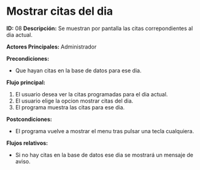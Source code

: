 # Mostrar citas del dia

**ID:** 08	**Descripción:** Se muestran por pantalla las citas correpondientes al dia actual.

**Actores Principales:** Administrador

**Precondiciones:**
* Que hayan citas en la base de datos para ese dia.
	

**Flujo principal:**
1. El usuario desea ver la citas programadas para el dia actual.
2. El usuario elige la opcion mostrar citas del dia.
3. El programa muestra las citas para ese dia.

**Postcondiciones:**
* El programa vuelve a mostrar el menu tras pulsar una tecla cualquiera.

**Flujos relativos:**
* Si no hay citas en la base de datos ese dia se mostrará un mensaje de aviso.
